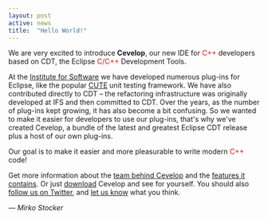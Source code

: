 ```yaml
---
layout: post
active: news
title:  "Hello World!"
---
```


We are very excited to introduce **Cevelop**, our new IDE for <span style="color:red;">C++</span> developers based on CDT, the Eclipse <span style="color:red;">C/C++</span> Development Tools.

At the <a href="https://ifs.hsr.ch" target="_blank">Institute for Software</a> we have developed numerous plug-ins for Eclipse, like the popular <a href="http://www.cute-test.com" target="_blank">CUTE</a> unit testing framework. We have also contributed directly to CDT &ndash; the refactoring infrastructure was originally developed at IFS and then committed to CDT. Over the years, as the number of plug-ins kept growing, it has also become a bit confusing. So we wanted to make it easier for developers to use our plug-ins, that's why we've created Cevelop, a bundle of the latest and greatest Eclipse CDT release plus a host of our own plug-ins.

Our goal is to make it easier and more pleasurable to write modern <span style="color:red;">C++</span> code!

Get more information about the [team behind Cevelop](/about) and the [features it contains](/features). Or just [download](/download) Cevelop and see for yourself. You should also <a href="https://twitter.com/cevelop" target="_blank">follow us on Twitter</a>, and [let us know](/contact) what you think.

<p class="pull-right">
  <em>&mdash; Mirko Stocker</em>
</p>

